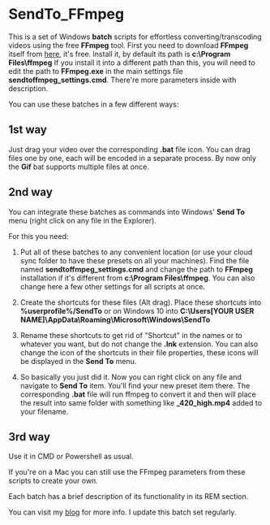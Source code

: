 # SendTo_FFmpeg
This is a set of Windows **batch** scripts for effortless converting/transcoding videos using the free **FFmpeg** tool.
First you need to download **FFmpeg** itself from [here](https://www.ffmpeg.org/download.html), it's free.
Install it, by default its path is **c:\Program Files\ffmpeg**
If you install it into a different path than this, you will need to edit the path to **FFmpeg.exe** in the main settings file **sendtoffmpeg_settings.cmd**. There're more parameters inside with description.

You can use these batches in a few different ways:

## 1st way
Just drag your video over the corresponding **.bat** file icon.
You can drag files one by one, each will be encoded in a separate process.
By now only the **Gif** bat supports multiple files at once.

## 2nd way
You can integrate these batches as commands into Windows' **Send To** menu (right click on any file in the Explorer).

For this you need:

1. Put all of these batches to any convenient location (or use your cloud sync folder to have these presets on all your machines). Find the file named **sendtoffmpeg_settings.cmd** and change the path to **FFmpeg** installation if it's different from **c:\Program Files\ffmpeg**. You can also change here a few other settings for all scripts at once.

2. Create the shortcuts for these files (Alt drag). Place these shortcuts into **%userprofile%/SendTo** or on Windows 10 into **C:\Users\[YOUR USER NAME]\AppData\Roaming\Microsoft\Windows\SendTo**

3. Rename these shortcuts to get rid of "Shortcut" in the names or to whatever you want, but do not change the **.lnk** extension.
You can also change the icon of the shortcuts in their file properties, these icons will be displayed in the **Send To** menu.

4. So basically you just did it. Now you can right click on any file and navigate to **Send To** item.
You'll find your new preset item there. The corresponding **.bat** file will run ffmpeg to convert it
and then will place the result into same folder with something like **_420_high.mp4** added to your filename.

## 3rd way

Use it in CMD or Powershell as usual.

If you're on a Mac you can still use the FFmpeg parameters from these scripts to create your own.

Each batch has a brief description of its functionality in its REM section.

You can visit my [blog](https://keeraah.blogspot.com/2018/02/ffmpeg-lifehack-1.html) for more info.
I update this batch set regularly.

